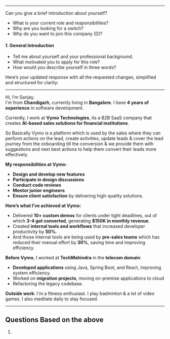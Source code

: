 
---
 Can you give a brief introduction about yourself?


   - What is your current role and responsibilities?
   - Why are you looking for a switch?
   - Why do you want to join this company (D)?


#### **1. General Introduction**

- Tell me about yourself and your professional background.
- What motivated you to apply for this role?
- How would you describe yourself in three words?

Here’s your updated response with all the requested changes, simplified and structured for clarity:

---

Hi, I’m Sanjay.  
I'm from **Chandigarh**, currently living in **Bangalore**. 
I have **4 years of experience** in software development.  

Currently, I work at **Vymo Technologies**, its a B2B SaaS company that creates **AI-based sales solutions for financial institutions**.  

So Basically Vymo is a platform which is used by the sales where they can perform actions on the lead, create activities, update leads & cover the  lead journey from the onboarding till the  conversion & we provide them with suggestions and next best actions to help them convert their leads more effectively.  

**My responsibilities at Vymo:**  
- **Design and develop new features**
- **Participate in design discussions**
- **Conduct code reviews** 
- **Mentor junior engineers**
- **Ensure client satisfaction** by delivering high-quality solutions.  

**Here’s what I’ve achieved at Vymo:**  
- Delivered **10+ custom demos** for clients under tight deadlines, out of which **3-4 got converted**, generating **$150K in monthly revenue**.  
- Created **internal tools and workflows** that increased developer productivity by **50%**.  
- And those internal tools are being used by **pre-sales teams** which has reduced their manual effort by **30%**, saving time and improving efficiency.  

**Before Vymo**, I worked at **TechMahindra** in the **telecom domain**:  
- **Developed applications** using Java, Spring Boot, and React, improving system efficiency.  
- Worked on **migration projects**, moving on-premise applications to cloud
- Refactoring the legacy codebase.

**Outside work**:  I'm a fitness enthusiast. I play badminton &  a lot of video games. 
I also meditate daily to stay focused.

---

## Questions Based on the above

1. 

